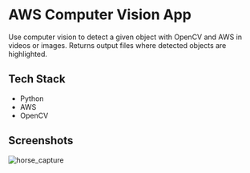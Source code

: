 # AWS Computer Vision App

Use computer vision to detect a given object with OpenCV and AWS in videos or images. Returns output files where detected objects are highlighted.

## Tech Stack

+ Python
+ AWS
+ OpenCV


## Screenshots

![horse_capture](https://github.com/tildajson/AWS-computer-vision/assets/130234732/9610edb6-6f84-4c05-9483-3ac27ee016a7)
